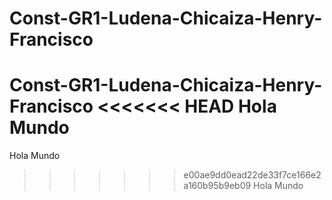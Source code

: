 # Const-GR1-Ludena-Chicaiza-Henry-Francisco
Const-GR1-Ludena-Chicaiza-Henry-Francisco
<<<<<<< HEAD
Hola Mundo
=======
Hola Mundo
>>>>>>> e00ae9dd0ead22de33f7ce166e2a160b95b9eb09
Hola Mundo